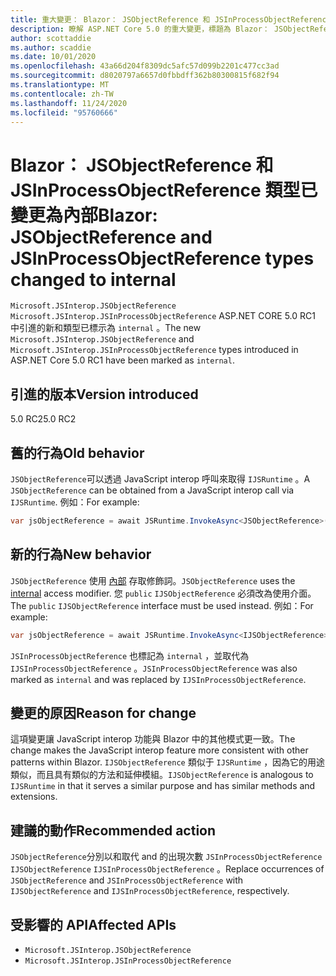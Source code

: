 ```yaml
---
title: 重大變更： Blazor： JSObjectReference 和 JSInProcessObjectReference 類型已變更為內部
description: 瞭解 ASP.NET Core 5.0 的重大變更，標題為 Blazor： JSObjectReference，JSInProcessObjectReference 類型已變更為內部
author: scottaddie
ms.author: scaddie
ms.date: 10/01/2020
ms.openlocfilehash: 43a66d204f8309dc5afc57d099b2201c477cc3ad
ms.sourcegitcommit: d8020797a6657d0fbbdff362b80300815f682f94
ms.translationtype: MT
ms.contentlocale: zh-TW
ms.lasthandoff: 11/24/2020
ms.locfileid: "95760666"
---
```

# <a name="blazor-jsobjectreference-and-jsinprocessobjectreference-types-changed-to-internal"></a><span data-ttu-id="bc455-103">Blazor： JSObjectReference 和 JSInProcessObjectReference 類型已變更為內部</span><span class="sxs-lookup"><span data-stu-id="bc455-103">Blazor: JSObjectReference and JSInProcessObjectReference types changed to internal</span></span>

<span data-ttu-id="bc455-104">`Microsoft.JSInterop.JSObjectReference` `Microsoft.JSInterop.JSInProcessObjectReference` ASP.NET CORE 5.0 RC1 中引進的新和類型已標示為 `internal` 。</span><span class="sxs-lookup"><span data-stu-id="bc455-104">The new `Microsoft.JSInterop.JSObjectReference` and `Microsoft.JSInterop.JSInProcessObjectReference` types introduced in ASP.NET Core 5.0 RC1 have been marked as `internal`.</span></span>

## <a name="version-introduced"></a><span data-ttu-id="bc455-105">引進的版本</span><span class="sxs-lookup"><span data-stu-id="bc455-105">Version introduced</span></span>

<span data-ttu-id="bc455-106">5.0 RC2</span><span class="sxs-lookup"><span data-stu-id="bc455-106">5.0 RC2</span></span>

## <a name="old-behavior"></a><span data-ttu-id="bc455-107">舊的行為</span><span class="sxs-lookup"><span data-stu-id="bc455-107">Old behavior</span></span>

<span data-ttu-id="bc455-108">`JSObjectReference`可以透過 JavaScript interop 呼叫來取得 `IJSRuntime` 。</span><span class="sxs-lookup"><span data-stu-id="bc455-108">A `JSObjectReference` can be obtained from a JavaScript interop call via `IJSRuntime`.</span></span> <span data-ttu-id="bc455-109">例如：</span><span class="sxs-lookup"><span data-stu-id="bc455-109">For example:</span></span>

```csharp
var jsObjectReference = await JSRuntime.InvokeAsync<JSObjectReference>(...);
```

## <a name="new-behavior"></a><span data-ttu-id="bc455-110">新的行為</span><span class="sxs-lookup"><span data-stu-id="bc455-110">New behavior</span></span>

<span data-ttu-id="bc455-111">`JSObjectReference` 使用 [內部](../../../../csharp/language-reference/keywords/internal.md) 存取修飾詞。</span><span class="sxs-lookup"><span data-stu-id="bc455-111">`JSObjectReference` uses the [internal](../../../../csharp/language-reference/keywords/internal.md) access modifier.</span></span> <span data-ttu-id="bc455-112">您 `public` `IJSObjectReference` 必須改為使用介面。</span><span class="sxs-lookup"><span data-stu-id="bc455-112">The `public` `IJSObjectReference` interface must be used instead.</span></span> <span data-ttu-id="bc455-113">例如：</span><span class="sxs-lookup"><span data-stu-id="bc455-113">For example:</span></span>

```csharp
var jsObjectReference = await JSRuntime.InvokeAsync<IJSObjectReference>(...);
```

<span data-ttu-id="bc455-114">`JSInProcessObjectReference` 也標記為 `internal` ，並取代為 `IJSInProcessObjectReference` 。</span><span class="sxs-lookup"><span data-stu-id="bc455-114">`JSInProcessObjectReference` was also marked as `internal` and was replaced by `IJSInProcessObjectReference`.</span></span>

## <a name="reason-for-change"></a><span data-ttu-id="bc455-115">變更的原因</span><span class="sxs-lookup"><span data-stu-id="bc455-115">Reason for change</span></span>

<span data-ttu-id="bc455-116">這項變更讓 JavaScript interop 功能與 Blazor 中的其他模式更一致。</span><span class="sxs-lookup"><span data-stu-id="bc455-116">The change makes the JavaScript interop feature more consistent with other patterns within Blazor.</span></span> <span data-ttu-id="bc455-117">`IJSObjectReference` 類似于 `IJSRuntime` ，因為它的用途類似，而且具有類似的方法和延伸模組。</span><span class="sxs-lookup"><span data-stu-id="bc455-117">`IJSObjectReference` is analogous to `IJSRuntime` in that it serves a similar purpose and has similar methods and extensions.</span></span>

## <a name="recommended-action"></a><span data-ttu-id="bc455-118">建議的動作</span><span class="sxs-lookup"><span data-stu-id="bc455-118">Recommended action</span></span>

<span data-ttu-id="bc455-119">`JSObjectReference`分別以和取代 and 的出現次數 `JSInProcessObjectReference` `IJSObjectReference` `IJSInProcessObjectReference` 。</span><span class="sxs-lookup"><span data-stu-id="bc455-119">Replace occurrences of `JSObjectReference` and `JSInProcessObjectReference` with `IJSObjectReference` and `IJSInProcessObjectReference`, respectively.</span></span>

## <a name="affected-apis"></a><span data-ttu-id="bc455-120">受影響的 API</span><span class="sxs-lookup"><span data-stu-id="bc455-120">Affected APIs</span></span>

- `Microsoft.JSInterop.JSObjectReference`
- `Microsoft.JSInterop.JSInProcessObjectReference`

<!--

### Category

ASP.NET Core

### Affected APIs

- `T:Microsoft.JSInterop.JSObjectReference`
- `T:Microsoft.JSInterop.JSInProcessObjectReference`

-->
